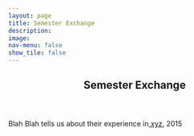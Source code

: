 ```yaml
---
layout: page
title: Semester Exchange
description: 
image: 
nav-menu: false
show_tile: false
---
```


<!-- Main -->
<div id="main" class="alt">

<!-- One -->
<section id="one">
	<div class="inner">
		<header class="major">
			<h2>Semester Exchange</h2>
		</header>

<!-- Content -->
<p>Blah Blah tells us about their experience in<a href="https://epdampiitb.github.io/p/exp/semex/semex1.html"> xyz</a>, 2015</p>
    
